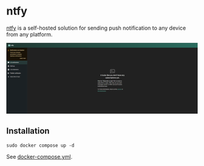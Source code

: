 # ntfy

[ntfy](https://ntfy.sh/) is a self-hosted solution for sending push notification to any device from any platform.

![ntfy Interface](./image.png)

## Installation

```
sudo docker compose up -d
```

See [docker-compose.yml](./docker-compose.yml).
